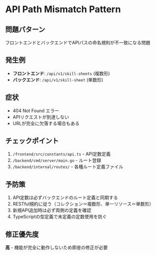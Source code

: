 # API Path Mismatch Pattern

## 問題パターン
フロントエンドとバックエンドでAPIパスの命名規則が不一致になる問題

## 発生例
- **フロントエンド**: `/api/v1/skill-sheets` (複数形)
- **バックエンド**: `/api/v1/skill-sheet` (単数形)

## 症状
- 404 Not Found エラー
- APIリクエストが到達しない
- URLが完全に欠落する場合もある

## チェックポイント
1. `/frontend/src/constants/api.ts` - API定数定義
2. `/backend/cmd/server/main.go` - ルート登録
3. `/backend/internal/routes/` - 各種ルート定義ファイル

## 予防策
1. API定数は必ずバックエンドのルート定義と同期する
2. RESTful規約に従う（コレクション＝複数形、単一リソース＝単数形）
3. 新規API追加時は必ず両側の定義を確認
4. TypeScriptの型定義で未定義の定数使用を防ぐ

## 修正優先度
**高** - 機能が完全に動作しないため即座の修正が必要